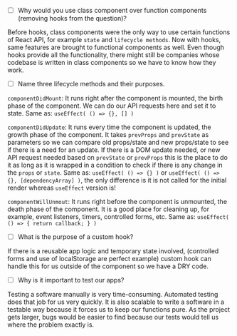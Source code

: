 - [ ] Why would you use class component over function components (removing hooks from the question)?

Before hooks, class components were the only way to use certain functions of React API, for example `state` and `lifecycle methods`. Now with hooks, same features are brought to functional components as well. Even though hooks provide all the functionality, there might still be companies whose codebase is written in class components so we have to know how they work.

- [ ] Name three lifecycle methods and their purposes.

`componentDidMount`: It runs right after the component is mounted, the birth phase of the component. We can do our API requests here and set it to state. Same as: `useEffect( () => {}, [] )`

`componentDidUpdate`: It runs every time the component is updated, the growth phase of the component. It takes `prevProps` and `prevState` as parameters so we can compare old props/state and new props/state to see if there is a need for an update. If there is a DOM update needed, or new API request needed based on `prevState` or `prevProps` this is the place to do it as long as it is wrapped in a condition to check if there is any change in the `props` or `state`. Same as: `useEffect( () => {} )` or `useEffect( () => {}, [dependencyArray] )`, the only difference is it is not called for the initial render whereas `useEffect` version is!

`componentWillUnmout`: It runs right before the component is unmounted, the death phase of the component. It is a good place for cleaning up, for example, event listeners, timers, controlled forms, etc. Same as: `useEffect( () => { return callback; } )`

- [ ] What is the purpose of a custom hook?

If there is a reusable app logic and temporary state involved, (controlled forms and use of localStorage are perfect example) custom hook can handle this for us outside of the component so we have a DRY code.

- [ ] Why is it important to test our apps?

Testing a software manually is very time-consuming. Automated testing does that job for us very quickly. It is also scalable to write a software in a testable way because it forces us to keep our functions pure. As the project gets larger, bugs would be easier to find because our tests would tell us where the problem exactly is.
